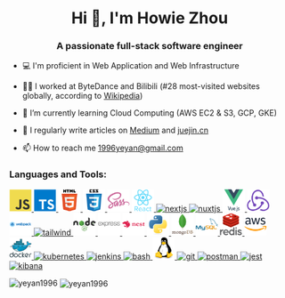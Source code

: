 <h1 align='center'>Hi 👋, I'm Howie Zhou</h1>
<h3 align='center'>A passionate full-stack software engineer</h3>

- 💻 I'm proficient in Web Application and Web Infrastructure

- 🧑‍💻 I worked at ByteDance and Bilibili (#28 most-visited websites globally, according to [Wikipedia](https://en.wikipedia.org/wiki/List_of_most-visited_websites))

- 🌱 I’m currently learning Cloud Computing (AWS EC2 & S3, GCP, GKE)

- 📝 I regularly write articles on [Medium](https://medium.com/@yeyan1996) and [juejin.cn](https://juejin.cn/user/2400989094099086)

- 📫 How to reach me [1996yeyan@gmail.com](mailto:1996yeyan@gmail.com)

<p align='left'>
</p>

<h3 align='left'>Languages and Tools:</h3>

<p align='left'>
  	<a href='https://developer.mozilla.org/en-US/docs/Web/JavaScript' target='_blank' rel='noreferrer'>
		<img src='https://raw.githubusercontent.com/devicons/devicon/master/icons/javascript/javascript-original.svg' alt='javascript' width='40' height='40' />
	</a>
	<a href='https://www.typescriptlang.org/' target='_blank' rel='noreferrer'>
		<img src='https://raw.githubusercontent.com/devicons/devicon/master/icons/typescript/typescript-original.svg' alt='typescript' width='40' height='40' />
	</a>
	<a href='https://www.w3.org/html/' target='_blank' rel='noreferrer'>
		<img src='https://raw.githubusercontent.com/devicons/devicon/master/icons/html5/html5-original-wordmark.svg' alt='html5' width='40' height='40' />
	</a>
	<a href='https://www.w3schools.com/css/' target='_blank' rel='noreferrer'>
		<img src='https://raw.githubusercontent.com/devicons/devicon/master/icons/css3/css3-original-wordmark.svg' alt='css3' width='40' height='40' />
	</a>
	<a href='https://sass-lang.com' target='_blank' rel='noreferrer'>
		<img src='https://raw.githubusercontent.com/devicons/devicon/master/icons/sass/sass-original.svg' alt='sass' width='40' height='40' />
	</a>
	<a href='https://reactjs.org/' target='_blank' rel='noreferrer'>
		<img src='https://raw.githubusercontent.com/devicons/devicon/master/icons/react/react-original-wordmark.svg' alt='react' width='40' height='40' />
	</a>
	<a href='https://nextjs.org/' target='_blank' rel='noreferrer'>
		<img src='https://cdn.worldvectorlogo.com/logos/nextjs-2.svg' alt='nextjs' width='40' height='40' />
	</a>
	<a href='https://nuxtjs.org/' target='_blank' rel='noreferrer'>
		<img src='https://www.vectorlogo.zone/logos/nuxtjs/nuxtjs-icon.svg' alt='nuxtjs' width='40' height='40' />
	</a>
	<a href='https://vuejs.org/' target='_blank' rel='noreferrer'>
		<img src='https://raw.githubusercontent.com/devicons/devicon/master/icons/vuejs/vuejs-original-wordmark.svg' alt='vuejs' width='40' height='40' />
	</a>
	<a href='https://redux.js.org' target='_blank' rel='noreferrer'>
		<img src='https://raw.githubusercontent.com/devicons/devicon/master/icons/redux/redux-original.svg' alt='redux' width='40' height='40' />
	</a>
	<a href='https://webpack.js.org' target='_blank' rel='noreferrer'>
		<img src='https://raw.githubusercontent.com/devicons/devicon/d00d0969292a6569d45b06d3f350f463a0107b0d/icons/webpack/webpack-original-wordmark.svg' alt='webpack' width='40' height='40' />
	</a>
	<a href='https://tailwindcss.com/' target='_blank' rel='noreferrer'>
		<img src='https://www.vectorlogo.zone/logos/tailwindcss/tailwindcss-icon.svg' alt='tailwind' width='40' height='40' />
	</a>
	<a href='https://nodejs.org' target='_blank' rel='noreferrer'>
		<img src='https://raw.githubusercontent.com/devicons/devicon/master/icons/nodejs/nodejs-original-wordmark.svg' alt='nodejs' width='40' height='40' />
	</a>
	<a href='https://expressjs.com' target='_blank' rel='noreferrer'>
		<img src='https://raw.githubusercontent.com/devicons/devicon/master/icons/express/express-original-wordmark.svg' alt='express' width='40' height='40' />
	</a>
	<a href='https://nestjs.com/' target='_blank' rel='noreferrer'>
		<img src='https://raw.githubusercontent.com/devicons/devicon/master/icons/nestjs/nestjs-original-wordmark.svg' alt='nestjs' width='40' height='40' />
	</a>
	<a href='https://www.python.org' target='_blank' rel='noreferrer'>
		<img src='https://raw.githubusercontent.com/devicons/devicon/master/icons/python/python-original.svg' alt='python' width='40' height='40' />
	</a>
	<a href='https://www.mongodb.com/' target='_blank' rel='noreferrer'>
		<img src='https://raw.githubusercontent.com/devicons/devicon/master/icons/mongodb/mongodb-original-wordmark.svg' alt='mongodb' width='40' height='40' />
	</a>
	<a href='https://www.mysql.com/' target='_blank' rel='noreferrer'>
		<img src='https://raw.githubusercontent.com/devicons/devicon/master/icons/mysql/mysql-original-wordmark.svg' alt='mysql' width='40' height='40' />
	</a>
	<a href='https://redis.io' target='_blank' rel='noreferrer'>
		<img src='https://raw.githubusercontent.com/devicons/devicon/master/icons/redis/redis-original-wordmark.svg' alt='redis' width='40' height='40' />
	</a>
	<a href='https://aws.amazon.com' target='_blank' rel='noreferrer'>
		<img src='https://raw.githubusercontent.com/devicons/devicon/master/icons/amazonwebservices/amazonwebservices-original-wordmark.svg' alt='aws' width='40' height='40' />
	</a>
	<a href='https://www.docker.com/' target='_blank' rel='noreferrer'>
		<img src='https://raw.githubusercontent.com/devicons/devicon/master/icons/docker/docker-original-wordmark.svg' alt='docker' width='40' height='40' />
	</a>
	<a href='https://kubernetes.io' target='_blank' rel='noreferrer'>
		<img src='https://www.vectorlogo.zone/logos/kubernetes/kubernetes-icon.svg' alt='kubernetes' width='40' height='40' />
	</a>
	<a href='https://www.jenkins.io' target='_blank' rel='noreferrer'>
		<img src='https://www.vectorlogo.zone/logos/jenkins/jenkins-icon.svg' alt='jenkins' width='40' height='40' />
	</a>
	<a href='https://www.gnu.org/software/bash/' target='_blank' rel='noreferrer'>
		<img src='https://www.vectorlogo.zone/logos/gnu_bash/gnu_bash-icon.svg' alt='bash' width='40' height='40' />
	</a>
	<a href='https://www.linux.org/' target='_blank' rel='noreferrer'>
		<img src='https://raw.githubusercontent.com/devicons/devicon/master/icons/linux/linux-original.svg' alt='linux' width='40' height='40' />
	</a>
	<a href='https://git-scm.com/' target='_blank' rel='noreferrer'>
		<img src='https://www.vectorlogo.zone/logos/git-scm/git-scm-icon.svg' alt='git' width='40' height='40' />
	</a>
	<a href='https://postman.com' target='_blank' rel='noreferrer'>
		<img src='https://www.vectorlogo.zone/logos/getpostman/getpostman-icon.svg' alt='postman' width='40' height='40' />
	</a>
	<a href='https://jestjs.io' target='_blank' rel='noreferrer'>
		<img src='https://www.vectorlogo.zone/logos/jestjsio/jestjsio-icon.svg' alt='jest' width='40' height='40' />
	</a>
	<a href='https://www.elastic.co/kibana' target='_blank' rel='noreferrer'>
		<img src='https://www.vectorlogo.zone/logos/elasticco_kibana/elasticco_kibana-icon.svg' alt='kibana' width='40' height='40' />
	</a>
</p>


<p><img align='left'
				src='https://github-readme-stats.vercel.app/api/top-langs?username=yeyan1996&show_icons=true&locale=en&layout=compact'
				alt='yeyan1996' /></p>

<p>&nbsp;<img align='center'
							src='https://github-readme-stats.vercel.app/api?username=yeyan1996&show_icons=true&locale=en'
							alt='yeyan1996' /></p>
